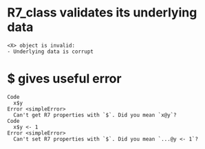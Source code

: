 # R7_class validates its underlying data

    <X> object is invalid:
    - Underlying data is corrupt

# $ gives useful error

    Code
      x$y
    Error <simpleError>
      Can't get R7 properties with `$`. Did you mean `x@y`?
    Code
      x$y <- 1
    Error <simpleError>
      Can't set R7 properties with `$`. Did you mean `...@y <- 1`?

